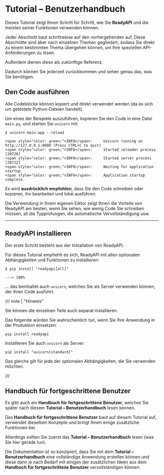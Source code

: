 # Tutorial – Benutzerhandbuch

Dieses Tutorial zeigt Ihnen Schritt für Schritt, wie Sie **ReadyAPI** und die meisten seiner Funktionen verwenden können.

Jeder Abschnitt baut schrittweise auf den vorhergehenden auf. Diese Abschnitte sind aber nach einzelnen Themen gegliedert, sodass Sie direkt zu einem bestimmten Thema übergehen können, um Ihre speziellen API-Anforderungen zu lösen.

Außerdem dienen diese als zukünftige Referenz.

Dadurch können Sie jederzeit zurückkommen und sehen genau das, was Sie benötigen.

## Den Code ausführen

Alle Codeblöcke können kopiert und direkt verwendet werden (da es sich um getestete Python-Dateien handelt).

Um eines der Beispiele auszuführen, kopieren Sie den Code in eine Datei `main.py`, und starten Sie `uvicorn` mit:

<div class="termy">

```console
$ uvicorn main:app --reload

<span style="color: green;">INFO</span>:     Uvicorn running on http://127.0.0.1:8000 (Press CTRL+C to quit)
<span style="color: green;">INFO</span>:     Started reloader process [28720]
<span style="color: green;">INFO</span>:     Started server process [28722]
<span style="color: green;">INFO</span>:     Waiting for application startup.
<span style="color: green;">INFO</span>:     Application startup complete.
```

</div>

Es wird **ausdrücklich empfohlen**, dass Sie den Code schreiben oder kopieren, ihn bearbeiten und lokal ausführen.

Die Verwendung in Ihrem eigenen Editor zeigt Ihnen die Vorteile von ReadyAPI am besten, wenn Sie sehen, wie wenig Code Sie schreiben müssen, all die Typprüfungen, die automatische Vervollständigung usw.

---

## ReadyAPI installieren

Der erste Schritt besteht aus der Installation von ReadyAPI.

Für dieses Tutorial empfiehlt es sich, ReadyAPI mit allen optionalen Abhängigkeiten und Funktionen zu installieren:

<div class="termy">

```console
$ pip install "readyapi[all]"

---> 100%
```

</div>

... das beinhaltet auch `uvicorn`, welchen Sie als Server verwenden können, der ihren Code ausführt.

/// note | "Hinweis"

Sie können die einzelnen Teile auch separat installieren.

Das folgende würden Sie wahrscheinlich tun, wenn Sie Ihre Anwendung in der Produktion einsetzen:

```
pip install readyapi
```

Installieren Sie auch `uvicorn` als Server:

```
pip install "uvicorn[standard]"
```

Das gleiche gilt für jede der optionalen Abhängigkeiten, die Sie verwenden möchten.

///

## Handbuch für fortgeschrittene Benutzer

Es gibt auch ein **Handbuch für fortgeschrittene Benutzer**, welches Sie später nach diesem **Tutorial – Benutzerhandbuch** lesen können.

Das **Handbuch für fortgeschrittene Benutzer** baut auf diesem Tutorial auf, verwendet dieselben Konzepte und bringt Ihnen einige zusätzliche Funktionen bei.

Allerdings sollten Sie zuerst das **Tutorial – Benutzerhandbuch** lesen (was Sie hier gerade tun).

Die Dokumentation ist so konzipiert, dass Sie mit dem **Tutorial – Benutzerhandbuch** eine vollständige Anwendung erstellen können und diese dann je nach Bedarf mit einigen der zusätzlichen Ideen aus dem **Handbuch für fortgeschrittene Benutzer** vervollständigen können.

